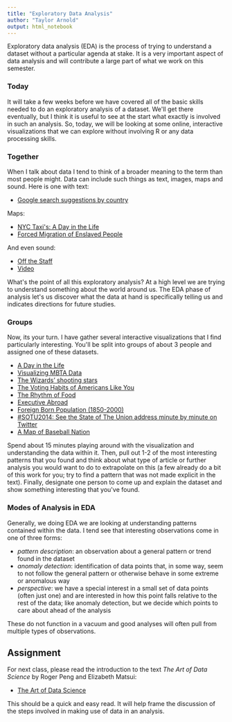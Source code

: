 ```yaml
---
title: "Exploratory Data Analysis"
author: "Taylor Arnold"
output: html_notebook
---
```




Exploratory data analysis (EDA) is the process of trying to
understand a dataset without a particular agenda at stake.
It is a very important aspect of data analysis and will contribute
a large part of what we work on this semester.

### Today

It will take a few weeks before we have covered all of the basic
skills needed to do an exploratory analysis of a dataset. We'll get
there eventually, but I think it is useful to see at the start what
exactly is involved in such an analysis. So, today, we will be
looking at some online, interactive visualizations that we can
explore without involving R or any data processing skills.

### Together

When I talk about data I tend to think of a broader meaning to the
term than most people might. Data can include such things as text,
images, maps and sound. Here is one with text:

- [Google search suggestions by country](https://noahveltman.com/suggest/)

Maps:

- [NYC Taxi's: A Day in the Life](http://chriswhong.github.io/nyctaxi/)
- [Forced Migration of Enslaved People](https://dsl.richmond.edu/panorama/forcedmigration/)

And even sound:

- [Off the Staff](https://www.c82.net/offthestaff/)
- [Video](https://www.youtube.com/watch?list=PLw6QMmIiPBlU_dElMDoJn4RUBvpp_bUwi&v=DxkpN4PUOzA)

What's the point of all this exploratory analysis? At a high level
we are trying to understand something about the world around us.
The EDA phase of analysis let's us discover what the data at hand
is specifically telling us and indicates directions for future
studies.

### Groups

Now, its your turn. I have gather several interactive visualizations
that I find particularly interesting. You'll be split into groups of
about 3 people and assigned one of these datasets.

- [A Day in the Life](http://flowingdata.com/2015/12/15/a-day-in-the-life-of-americans/)
- [Visualizing MBTA Data](http://mbtaviz.github.io/)
- [The Wizards’ shooting stars](http://www.washingtonpost.com/wp-srv/special/sports/wizards-shooting-stars/)
- [The Voting Habits of Americans Like You](https://www.nytimes.com/interactive/2016/06/10/upshot/voting-habits.html)
- [The Rhythm of Food](http://rhythm-of-food.net/#explore)
- [Executive Abroad](https://dsl.richmond.edu/panorama/executiveabroad/)
- [Foreign Born Population (1850-2000)](https://dsl.richmond.edu/panorama/foreignborn/)
- [#SOTU2014: See the State of The Union address minute by minute on Twitter](http://twitter.github.io/interactive/sotu2014/#p1)
- [A Map of Baseball Nation](https://www.nytimes.com/interactive/2014/04/24/upshot/facebook-baseball-map.html)

Spend about 15 minutes playing around with the visualization and
understanding the data within it. Then, pull out 1-2 of the most
interesting patterns that you found and think about what type of
article or further analysis you would want to do to extrapolate
on this (a few already do a bit of this work for you; try to find
a pattern that was not made explicit in the text). Finally, designate
one person to come up and explain the dataset and show something
interesting that you've found.

### Modes of Analysis in EDA

Generally, we doing EDA we are looking at understanding patterns
contained within the data. I tend see that interesting observations
come in one of three forms:

- *pattern description*: an observation about a general pattern
or trend found in the dataset
- *anomaly detection*: identification of data points that, in some
way, seem to not follow the general pattern or otherwise behave
in some extreme or anomalous way
- *perspective*: we have a special interest in a small set of data
points (often just one) and are interested in how this point falls
relative to the rest of the data; like anomaly detection, but we
decide which points to care about ahead of the analysis

These do not function in a vacuum and good analyses will often pull
from multiple types of observations.

## Assignment

For next class, please read the introduction to the text *The Art
of Data Science* by Roger Peng and Elizabeth Matsui:

- [The Art of Data Science](../assets/pdfs/art-of-data-science.pdf)

This should be a quick and easy read. It will help frame the discussion of the
steps involved in making use of data in an analysis.



